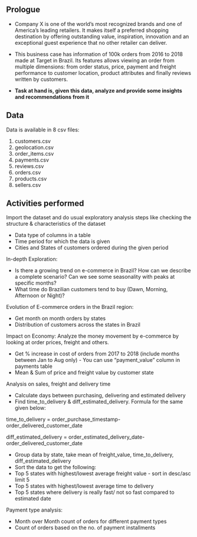 ## Prologue
- Company X is one of the world’s most recognized brands and one of America’s leading retailers. It makes itself a preferred shopping destination by offering outstanding value, inspiration, innovation and an exceptional guest experience that no other retailer can deliver.

- This business case has information of 100k orders from 2016 to 2018 made at Target in Brazil. Its features allows viewing an order from multiple dimensions: from order status, price, payment and freight performance to customer location, product attributes and finally reviews written by customers.

- <b>Task at hand is, given this data, analyze and provide some insights and recommendations from it</b>

## Data
Data is available in 8 csv files:
1. customers.csv
2. geolocation.csv
3. order_items.csv
4. payments.csv
5. reviews.csv
6. orders.csv
7. products.csv
8. sellers.csv

## Activities performed

Import the dataset and do usual exploratory analysis steps like checking the structure & characteristics of the dataset

- Data type of columns in a table
- Time period for which the data is given
- Cities and States of customers ordered during the given period

In-depth Exploration:

- Is there a growing trend on e-commerce in Brazil? How can we describe a complete scenario? Can we see some seasonality with peaks at specific months?
- What time do Brazilian customers tend to buy (Dawn, Morning, Afternoon or Night)?

Evolution of E-commerce orders in the Brazil region:

- Get month on month orders by states
- Distribution of customers across the states in Brazil

Impact on Economy: Analyze the money movement by e-commerce by looking at order prices, freight and others.

- Get % increase in cost of orders from 2017 to 2018 (include months between Jan to Aug only) - You can use “payment_value” column in payments table
- Mean & Sum of price and freight value by customer state

Analysis on sales, freight and delivery time

- Calculate days between purchasing, delivering and estimated delivery
- Find time_to_delivery & diff_estimated_delivery. Formula for the same given below:

time_to_delivery = order_purchase_timestamp-order_delivered_customer_date

diff_estimated_delivery = order_estimated_delivery_date-order_delivered_customer_date

- Group data by state, take mean of freight_value, time_to_delivery, diff_estimated_delivery
- Sort the data to get the following:
- Top 5 states with highest/lowest average freight value - sort in desc/asc limit 5
- Top 5 states with highest/lowest average time to delivery
- Top 5 states where delivery is really fast/ not so fast compared to estimated date

Payment type analysis:

- Month over Month count of orders for different payment types
- Count of orders based on the no. of payment installments
